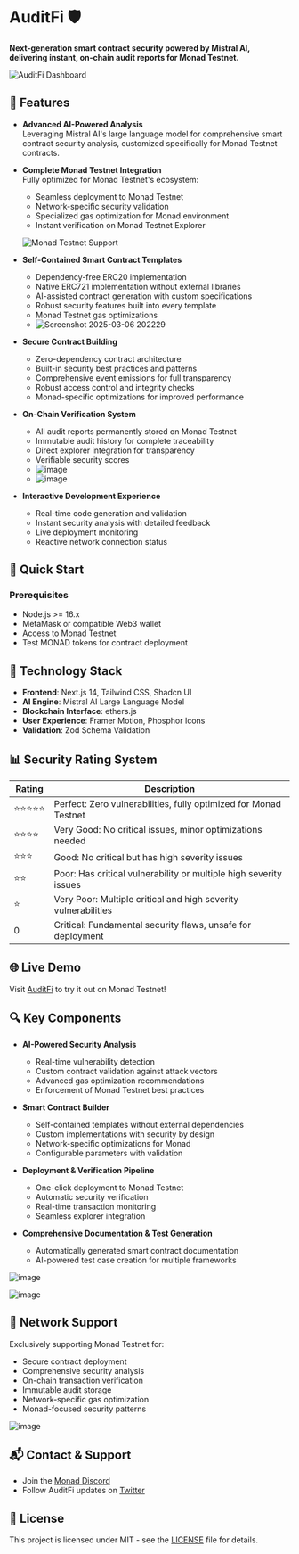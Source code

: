 # AuditFi 🛡️

**Next-generation smart contract security powered by Mistral AI, delivering instant, on-chain audit reports for Monad Testnet.**

![AuditFi Dashboard](https://github.com/user-attachments/assets/f35a7bc8-3a5a-43a3-a931-1cae9facf9bf)

## 🌟 Features

- **Advanced AI-Powered Analysis**  
  Leveraging Mistral AI's large language model for comprehensive smart contract security analysis, customized specifically for Monad Testnet contracts.

- **Complete Monad Testnet Integration**  
  Fully optimized for Monad Testnet's ecosystem:
  - Seamless deployment to Monad Testnet
  - Network-specific security validation
  - Specialized gas optimization for Monad environment
  - Instant verification on Monad Testnet Explorer
  
  ![Monad Testnet Support](https://github.com/user-attachments/assets/e14ab2ae-90b1-43aa-ab08-c931eb42045d)

- **Self-Contained Smart Contract Templates**
  - Dependency-free ERC20 implementation
  - Native ERC721 implementation without external libraries
  - AI-assisted contract generation with custom specifications
  - Robust security features built into every template
  - Monad Testnet gas optimizations
  - ![Screenshot 2025-03-06 202229](https://github.com/user-attachments/assets/9208b0bb-8b01-46ce-9227-6042d38ddde6)

- **Secure Contract Building**
  - Zero-dependency contract architecture
  - Built-in security best practices and patterns
  - Comprehensive event emissions for full transparency
  - Robust access control and integrity checks
  - Monad-specific optimizations for improved performance

- **On-Chain Verification System**  
  - All audit reports permanently stored on Monad Testnet
  - Immutable audit history for complete traceability
  - Direct explorer integration for transparency
  - Verifiable security scores
  - ![image](https://github.com/user-attachments/assets/a38973b8-3ff5-4f19-aa07-a03671303f3b)
  - ![image](https://github.com/user-attachments/assets/0fa36ed0-8ee6-43ab-b8e6-28b4a9dfcfef)

- **Interactive Development Experience**
  - Real-time code generation and validation
  - Instant security analysis with detailed feedback
  - Live deployment monitoring
  - Reactive network connection status

## 🚀 Quick Start

### Prerequisites
- Node.js >= 16.x
- MetaMask or compatible Web3 wallet
- Access to Monad Testnet
- Test MONAD tokens for contract deployment

## 🔧 Technology Stack

- **Frontend**: Next.js 14, Tailwind CSS, Shadcn UI
- **AI Engine**: Mistral AI Large Language Model
- **Blockchain Interface**: ethers.js
- **User Experience**: Framer Motion, Phosphor Icons
- **Validation**: Zod Schema Validation

## 📊 Security Rating System

| Rating | Description |
|--------|-------------|
| ⭐⭐⭐⭐⭐ | Perfect: Zero vulnerabilities, fully optimized for Monad Testnet |
| ⭐⭐⭐⭐ | Very Good: No critical issues, minor optimizations needed |
| ⭐⭐⭐ | Good: No critical but has high severity issues |
| ⭐⭐ | Poor: Has critical vulnerability or multiple high severity issues |
| ⭐ | Very Poor: Multiple critical and high severity vulnerabilities |
| 0 | Critical: Fundamental security flaws, unsafe for deployment |

## 🌐 Live Demo
Visit [AuditFi](https://auditfi-monad.netlify.app/) to try it out on Monad Testnet!

## 🔍 Key Components

- **AI-Powered Security Analysis**
  - Real-time vulnerability detection
  - Custom contract validation against attack vectors
  - Advanced gas optimization recommendations
  - Enforcement of Monad Testnet best practices

- **Smart Contract Builder**
  - Self-contained templates without external dependencies
  - Custom implementations with security by design
  - Network-specific optimizations for Monad
  - Configurable parameters with validation

- **Deployment & Verification Pipeline**
  - One-click deployment to Monad Testnet
  - Automatic security verification
  - Real-time transaction monitoring
  - Seamless explorer integration

- **Comprehensive Documentation & Test Generation**
  - Automatically generated smart contract documentation
  - AI-powered test case creation for multiple frameworks

![image](https://github.com/user-attachments/assets/55b934a4-7fd5-42ff-ad19-a2430e508a90)

![image](https://github.com/user-attachments/assets/252eecc8-9bec-4b20-95cc-4125ae6f41ae)

## 🔗 Network Support

Exclusively supporting Monad Testnet for:
- Secure contract deployment
- Comprehensive security analysis
- On-chain transaction verification
- Immutable audit storage
- Network-specific gas optimization
- Monad-focused security patterns

![image](https://github.com/user-attachments/assets/cb47e089-9035-483f-a6e8-ac3cdd125b24)

## 📬 Contact & Support

- Join the [Monad Discord](https://discord.gg/monad)
- Follow AuditFi updates on [Twitter](https://x.com/AuditFi_ai)

## 📄 License

This project is licensed under MIT - see the [LICENSE](LICENSE) file for details.
